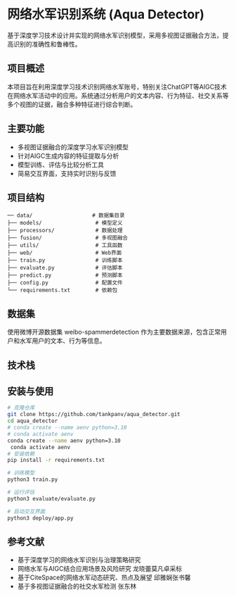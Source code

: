 # 网络水军识别系统 (Aqua Detector)

基于深度学习技术设计并实现的网络水军识别模型，采用多视图证据融合方法，提高识别的准确性和鲁棒性。

## 项目概述

本项目旨在利用深度学习技术识别网络水军账号，特别关注ChatGPT等AIGC技术在网络水军活动中的应用。系统通过分析用户的文本内容、行为特征、社交关系等多个视图的证据，融合多种特征进行综合判断。

## 主要功能

- 多视图证据融合的深度学习水军识别模型
- 针对AIGC生成内容的特征提取与分析
- 模型训练、评估与比较分析工具
- 简易交互界面，支持实时识别与反馈

## 项目结构

```
── data/                   # 数据集目录
├── models/                 # 模型定义
├── processors/             # 数据处理
├── fusion/                 # 多视图融合
├── utils/                  # 工具函数
├── web/                    # Web界面
├── train.py                # 训练脚本
├── evaluate.py             # 评估脚本
├── predict.py              # 预测脚本
├── config.py               # 配置文件
└── requirements.txt        # 依赖包
```

## 数据集

使用微博开源数据集 weibo-spammerdetection 作为主要数据来源，包含正常用户和水军用户的文本、行为等信息。

## 技术栈


## 安装与使用

```bash
# 克隆仓库
git clone https://github.com/tankpanv/aqua_detector.git
cd aqua_detector
# conda create --name aenv python=3.10
# conda activate aenv
conda create --name aenv python=3.10
 conda activate aenv
# 安装依赖
pip install -r requirements.txt

# 训练模型
python3 train.py

# 运行评估
python3 evaluate/evaluate.py

# 启动交互界面
python3 deploy/app.py
```

## 参考文献

- 基于深度学习的网络水军识别与治理策略研究
- 网络水军与AIGC结合应用场景及风险研究 龙晓蕾莫凡卓采标
- 基于CiteSpace的网络水军动态研究、热点及展望 邱雅娴张书馨
- 基于多视图证据融合的社交水军检测 张东林 

